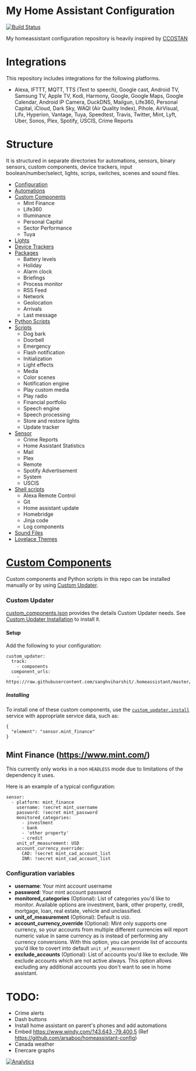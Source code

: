 # My Home Assistant Configuration
[![Build Status](https://travis-ci.com/sanghviharshit/.homeassistant.svg?token=b2FVcjMqgZdj9LXTgUWp&branch=master)](https://travis-ci.com/sanghviharshit/.homeassistant)

My homeassistant configuration repository is heavily inspired by [CCOSTAN](https://github.com/CCOSTAN/Home-AssistantConfig)

# Integrations

This repository includes integrations for the following platforms.

- Alexa, IFTTT, MQTT, TTS (Text to speech), Google cast, Android TV, Samsung TV, Apple TV, Kodi, Harmony, Google, Google Maps, Google Calendar, Android IP Camera, DuckDNS, Mailgun, Life360, Personal Capital, iCloud, Dark Sky, WAQI (Air Quality Index), Pihole, AirVisual, Lifx, Hyperion, Vantage, Tuya, Speedtest, Travis, Twitter, Mint, Lyft, Uber, Sonos, Plex, Spotify, USCIS, Crime Reports

# Structure
It is structured in separate directories for automations, sensors, binary sensors, custom components, device trackers, input boolean/number/select, lights, scrips, switches, scenes and sound files.

- [Configuration](./configuration.yaml)
- [Automations](./automation)
- [Custom Components](./custom_components)
  - Mint Finance
  - Life360
  - Illuminance
  - Personal Capital
  - Sector Performance
  - Tuya
- [Lights](./lights)
- [Device Trackers](./device_tracker)
- [Packages](./packages)
  - Battery levels
  - Holiday
  - Alarm clock
  - Briefings
  - Process monitor
  - RSS Feed
  - Network
  - Geolocation
  - Arrivals
  - Last message
- [Python Scripts](./python_scripts)
- [Scripts](./script)
  - Dog bark
  - Doorbell
  - Emergency
  - Flash notification
  - Initialization
  - Light effects
  - Media
  - Color scenes
  - Notification engine
  - Play custom media
  - Play radio
  - Financial portfolio
  - Speech engine
  - Speech processing
  - Store and restore lights
  - Update tracker
- [Sensor](./sensor)
  - Crime Reports
  - Home Assistant Statistics
  - Mail
  - Plex
  - Remote
  - Spotify Advertisement
  - System
  - USCIS
- [Shell scripts](./shell_scripts)
  - Alexa Remote Control
  - Git
  - Home assistant update
  - Homebridge
  - Jinja code
  - Log components
- [Sound Files](./sounds)
- [Lovelace Themes](./frontend.yaml)

# [Custom Components](./custom_components)

Custom components and Python scripts in this repo can be installed manually or by using [Custom Updater](https://github.com/custom-components/custom_updater).

### Custom Updater
[custom_components.json](./custom_components.json) provides the details Custom Updater needs. See [Custom Updater Installation](https://github.com/custom-components/custom_updater/wiki/Installation) to install it.

#### Setup
Add the following to your configuration:
```
custom_updater:
  track:
    - components
  component_urls:
    - https://raw.githubusercontent.com/sanghviharshit/.homeassistant/master/custom_components.json
```

##### Installing
To install one of these custom components, use the [`custom_updater.install`](https://github.com/custom-components/custom_updater/wiki/Services#install-element-cardcomponentpython_script) service with appropriate service data, such as:
```
{
  "element": "sensor.mint_finance"
}
```

## Mint Finance (https://www.mint.com/)

This currently only works in a non `HEADLESS` mode due to limitations of the dependency it uses. 

Here is an example of a typical configuration:

```
sensor:
  - platform: mint_finance
    username: !secret mint_username
    password: !secret mint_password
    monitored_categories:
      - investment
      - bank
      - 'other property'
      - credit
    unit_of_measurement: USD
    account_currency_override:
      CAD: !secret mint_cad_account_list
      INR: !secret mint_cad_account_list
```
### Configuration variables
- **username**: Your mint account username
- **password**: Your mint account password
- **monitored_categories** (Optional): List of categories you'd like to monitor. Available options are investment, bank, other property, credit, mortgage, loan, real estate, vehicle and unclassified.
- **unit_of_measurement** (Optional): Default is `USD`.
- **account_currency_override** (Optional): Mint only supports one currency, so your accounts from multiple different currencies will report numeric value in same currency as is instead of performing any currency conversions. With this option, you can provide list of accounts you'd like to covert into default `unit_of_measurement`
- **exclude_accounts** (Optional): List of accounts you'd like to exclude. We exclude accounts which are not active always. This option allows excluding any additional accounts you don't want to see in home assistant.


# TODO:
- Crime alerts
- Dash buttons
- Install home assistant on parent's phones and add automations
- Embed https://www.windy.com/?43.643,-79.400,5 (Ref https://github.com/arsaboo/homeassistant-config)
- Canada weather
- Enercare graphs

[![Analytics](https://ga-beacon.appspot.com/UA-83116503-1/.homeassistant/)](https://github.com/igrigorik/ga-beacon)
